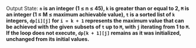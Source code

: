 Output State: **`n` is an integer (1 ≤ n ≤ 45), `k` is greater than or equal to 2, `M` is an integer (1 ≤ M ≤ maximum achievable value), `t` is a sorted list of `k` integers, `dp[i][j]` for `i = k + 1` represents the maximum value that can be achieved with the given subsets of `t` up to `M`, with `j` iterating from 1 to `M`. If the loop does not execute, `dp[k + 1][j]` remains as it was initialized, unchanged from its initial values.**